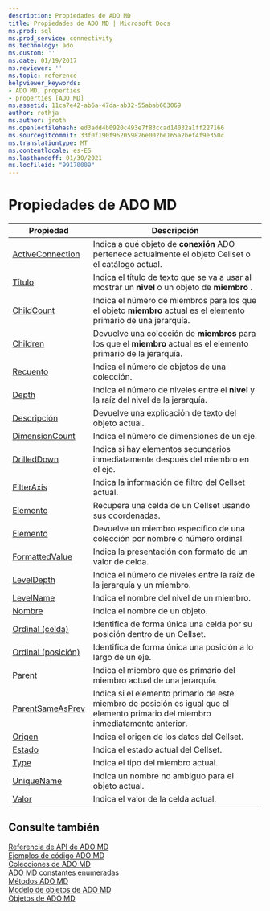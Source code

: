 ```yaml
---
description: Propiedades de ADO MD
title: Propiedades de ADO MD | Microsoft Docs
ms.prod: sql
ms.prod_service: connectivity
ms.technology: ado
ms.custom: ''
ms.date: 01/19/2017
ms.reviewer: ''
ms.topic: reference
helpviewer_keywords:
- ADO MD, properties
- properties [ADO MD]
ms.assetid: 11ca7e42-ab6a-47da-ab32-55abab663069
author: rothja
ms.author: jroth
ms.openlocfilehash: ed3add4b0920c493e7f83ccad14032a1ff227166
ms.sourcegitcommit: 33f0f190f962059826e002be165a2bef4f9e350c
ms.translationtype: MT
ms.contentlocale: es-ES
ms.lasthandoff: 01/30/2021
ms.locfileid: "99170009"
---
```

# <a name="ado-md-properties"></a>Propiedades de ADO MD

|Propiedad|Descripción|  
|-|-|  
|[ActiveConnection](./activeconnection-property-ado-md.md)|Indica a qué objeto de **conexión** ADO pertenece actualmente el objeto Cellset o el catálogo actual.|  
|[Título](./caption-property-ado-md.md)|Indica el título de texto que se va a usar al mostrar un **nivel** o un objeto de **miembro** .|  
|[ChildCount](./childcount-property-ado-md.md)|Indica el número de miembros para los que el objeto **miembro** actual es el elemento primario de una jerarquía.|  
|[Children](./children-property-ado-md.md)|Devuelve una colección de **miembros** para los que el **miembro** actual es el elemento primario de la jerarquía.|  
|[Recuento](../ado-api/count-property-ado.md)|Indica el número de objetos de una colección.|  
|[Depth](./depth-property-ado-md.md)|Indica el número de niveles entre el **nivel** y la raíz del nivel de la jerarquía.|  
|[Descripción](./description-property-ado-md.md)|Devuelve una explicación de texto del objeto actual.|  
|[DimensionCount](./dimensioncount-property-ado-md.md)|Indica el número de dimensiones de un eje.|  
|[DrilledDown](./drilleddown-property-ado-md.md)|Indica si hay elementos secundarios inmediatamente después del miembro en el eje.|  
|[FilterAxis](./filteraxis-property-ado-md.md)|Indica la información de filtro del Cellset actual.|  
|[Elemento](./item-property-ado-md-cellset.md)|Recupera una celda de un Cellset usando sus coordenadas.|  
|[Elemento](../ado-api/item-property-ado.md)|Devuelve un miembro específico de una colección por nombre o número ordinal.|  
|[FormattedValue](./formattedvalue-property-ado-md.md)|Indica la presentación con formato de un valor de celda.|  
|[LevelDepth](./leveldepth-property-ado-md.md)|Indica el número de niveles entre la raíz de la jerarquía y un miembro.|  
|[LevelName](./levelname-property-ado-md.md)|Indica el nombre del nivel de un miembro.|  
|[Nombre](./name-property-ado-md.md)|Indica el nombre de un objeto.|  
|[Ordinal (celda)](./ordinal-property-ado-md-cell.md)|Identifica de forma única una celda por su posición dentro de un Cellset.|  
|[Ordinal (posición)](./ordinal-property-ado-md-position.md)|Identifica de forma única una posición a lo largo de un eje.|  
|[Parent](./parent-property-ado-md.md)|Indica el miembro que es primario del miembro actual de una jerarquía.|  
|[ParentSameAsPrev](./parentsameasprev-property-ado-md.md)|Indica si el elemento primario de este miembro de posición es igual que el elemento primario del miembro inmediatamente anterior.|  
|[Origen](./source-property-ado-md.md)|Indica el origen de los datos del Cellset.|  
|[Estado](./state-property-ado-md.md)|Indica el estado actual del Cellset.|  
|[Type](./type-property-ado-md.md)|Indica el tipo del miembro actual.|  
|[UniqueName](./uniquename-property-ado-md.md)|Indica un nombre no ambiguo para el objeto actual.|  
|[Valor](./value-property-ado-md.md)|Indica el valor de la celda actual.|  
  
## <a name="see-also"></a>Consulte también  
 [Referencia de API de ADO MD](./ado-md-object-model.md)   
 [Ejemplos de código ADO MD](./ado-md-code-examples.md)   
 [Colecciones de ADO MD](./ado-md-collections.md)   
 [ADO MD constantes enumeradas](./ado-md-enumerated-constants.md)   
 [Métodos ADO MD](./ado-md-methods.md)   
 [Modelo de objetos de ADO MD](./ado-md-object-model.md)   
 [Objetos de ADO MD](./ado-md-objects.md)